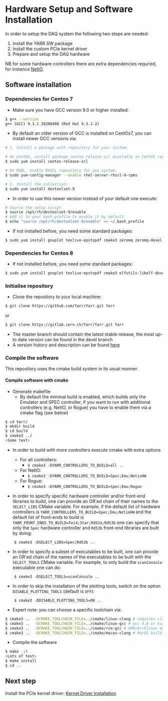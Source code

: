 # Hardware Setup and Software Installation

In order to setup the DAQ system the following two steps are needed:

1. Install the YARR SW package
2. Install the custom PCIe kernel driver
3. Prepare and setup the DAQ hardware

NB for some hardware controllers there are extra dependencies requried,
for instance [NetIO](netio.md).

## Software installation

### Dependencies for Centos 7

- Make sure you have GCC version 9.0 or higher installed:

```bash
$ g++ --version
g++ (GCC) 9.3.1 20200408 (Red Hat 9.3.1-2)
```

- By default an older version of GCC is installed on CentOs7, you can install newer GCC versions via:

```bash
# 1. Install a package with repository for your system:

# On CentOS, install package centos-release-scl available in CentOS repository:
$ sudo yum install centos-release-scl

# On RHEL, enable RHSCL repository for you system:
$ sudo yum-config-manager --enable rhel-server-rhscl-9-rpms

# 2. Install the collection:
$ sudo yum install devtoolset-9
```

- In order to use this newer version instead of your default one execute:

```bash
# Source the setup script
$ source /opt/rh/devtoolset-9/enable
# Add it to your bash_profile to enable it by default
$ echo "source /opt/rh/devtoolset-9/enable" >> ~/.bash_profile
```

- If not installed before, you need some standard packages:

```bash
$ sudo yum install gnuplot texlive-epstopdf cmake3 zeromq zeromq-devel 
```

### Dependencies for Centos 8

- If not installed before, you need some standard packages:

```bash
$ sudo yum install gnuplot texlive-epstopdf cmake3 elfutils-libelf-devel
```

### Initialise repository
- Clone the repository to your local machine:
```bash
$ git clone https://github.com/Yarr/Yarr.git Yarr
```
or
```bash
$ git clone https://gitlab.cern.ch/Yarr/Yarr.git Yarr
```
- The master branch should contain the latest stable release, the most up-to date version can be found in the devel branch
- A version history and description can be found [here](version.md)

### Compile the software

This repository uses the cmake build system in its usual manner.

#### Compile software with cmake
- Generate makefile
    - By default the minimal build is enabled, which builds only the Emulator and SPEC controller, if you want to run with additional controllers (e.g. NetIO, or Rogue) you have to enable them via a cmake flag (see below)
```bash
$ cd Yarr/
$ mkdir build
$ cd build
$ cmake3 ../
<Some text>
```
- In order to build with more controllers execute cmake with extra options
    - For all controllers: 
        - ``$ cmake3 -DYARR_CONTROLLERS_TO_BUILD=all ..``
    - For NetIO:
        - ``$ cmake3 -DYARR_CONTROLLERS_TO_BUILD=Spec;Emu;NetioHW``
    - For Rogue:
        - ``$ cmake3 -DYARR_CONTROLLERS_TO_BUILD=Spec;Emu;Rogue``

- In order to specify specific hardware controller and/or front-end libraries to build,
one can provide an OR'ed chain of their names to the `SELECT_LIBS` CMake variable. For example, if the default list of hardware controllers is `YARR_CONTROLLERS_TO_BUILD=Spec;Emu;NetioHW` and the default list of front-ends to build is `YARR_FRONT_ENDS_TO_BUILD=Fei4;Star;Rd53a;Rd53b` one can specify that only the `Spec` hardware controller and `Rd53b` front-end libraries are built by doing:
```
    $ cmake3 -DSELECT_LIBS=Spec|Rd53b ..
```
- In order to specify a subset of executables to be built, one can provide an OR'ed chain of the names of the executables to be built with the `SELECT_TOOLS` CMake variable. For example, to only build the `scanConsole` executable one can do:
```
    $ cmake3 -DSELECT_TOOLS=scanConsole ..
```
- In order to skip the installation of the plotting tools, switch on the option `DISABLE_PLOTTING_TOOLS` (default is `OFF`):

```
    $ cmake3 -DDISABLE_PLOTTING_TOOLS=ON ..
```
- Expert note: you can choose a specific toolchain via:
```bash
$ cmake3 ..  -DCMAKE_TOOLCHAIN_FILE=../cmake/linux-clang # requires clang installed on Linux
$ cmake3 ..  -DCMAKE_TOOLCHAIN_FILE=../cmake/linux-gcc # gcc 4.8 or higher
$ cmake3 ..  -DCMAKE_TOOLCHAIN_FILE=../cmake/rce-gcc # ARM/Archlinux on RCE
$ cmake3 ..  -DCMAKE_TOOLCHAIN_FILE=../cmake/macos-clang # MacOS build
```
- Compile the software
```bash
$ make -j4
<Lots of text>
$ make install
$ cd ..
```

## Next step

Install the PCIe kernel driver: [Kernel Driver Installation](kernel_driver.md)

